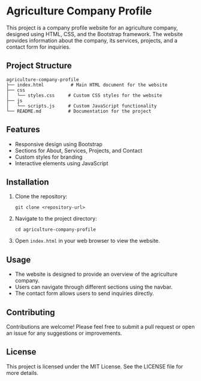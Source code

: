 # Agriculture Company Profile

This project is a company profile website for an agriculture company, designed using HTML, CSS, and the Bootstrap framework. The website provides information about the company, its services, projects, and a contact form for inquiries.

## Project Structure

```
agriculture-company-profile
├── index.html          # Main HTML document for the website
├── css
│   └── styles.css     # Custom CSS styles for the website
├── js
│   └── scripts.js     # Custom JavaScript functionality
└── README.md          # Documentation for the project
```

## Features

- Responsive design using Bootstrap
- Sections for About, Services, Projects, and Contact
- Custom styles for branding
- Interactive elements using JavaScript

## Installation

1. Clone the repository:
   ```
   git clone <repository-url>
   ```

2. Navigate to the project directory:
   ```
   cd agriculture-company-profile
   ```

3. Open `index.html` in your web browser to view the website.

## Usage

- The website is designed to provide an overview of the agriculture company.
- Users can navigate through different sections using the navbar.
- The contact form allows users to send inquiries directly.

## Contributing

Contributions are welcome! Please feel free to submit a pull request or open an issue for any suggestions or improvements.

## License

This project is licensed under the MIT License. See the LICENSE file for more details.